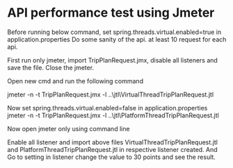 # API performance test using Jmeter
Before running below command, set spring.threads.virtual.enabled=true in application.properties
Do some sanity of the api. at least 10 request for each api.

First run only jmeter, import TripPlanRequest.jmx, disable all listeners and save the file. Close the jmeter.

Open new cmd and run the following command

jmeter -n -t TripPlanRequest.jmx -l ..\jtl\VirtualThreadTripPlanRequest.jtl

Now set spring.threads.virtual.enabled=false in application.properties
jmeter -n -t TripPlanRequest.jmx -l ..\jtl\PlatformThreadTripPlanRequest.jtl

Now open jmeter only using command line

Enable all listener and import above files VirtualThreadTripPlanRequest.jtl and PlatformThreadTripPlanRequest.jtl in 
respective listener created.
And Go to setting in listener change the value to 30 points and see the result.

